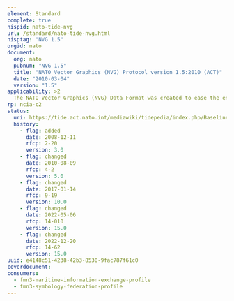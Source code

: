 ```yaml
---
element: Standard
complete: true
nispid: nato-tide-nvg
url: /standard/nato-tide-nvg.html
nisptag: "NVG 1.5"
orgid: nato
document:
  org: nato
  pubnum: "NVG 1.5"
  title: "NATO Vector Graphics (NVG) Protocol version 1.5:2010 (ACT)"
  date: "2010-03-04"
  version: "1.5"
applicability: >2
  The NATO Vector Graphics (NVG) Data Format was created to ease the encoding and sharing of battle-space information between command and control systems with particular emphasis placed on military symbology. The data format is utilized in several NATO systems. Over the years a protocol evolved to support the discovery and acquisition of NVG data. The NATO Vector Graphics (NVG) Protocol is the formal specification of this protocol.
rp: ncia-c2
status:
  uri: https://tide.act.nato.int/mediawiki/tidepedia/index.php/Baseline_100074
  history: 
    - flag: added
      date: 2008-12-11
      rfcp: 2-20
      version: 3.0
    - flag: changed
      date: 2010-08-09
      rfcp: 4-2
      version: 5.0
    - flag: changed
      date: 2017-01-14
      rfcp: 9-19
      version: 10.0
    - flag: changed
      date: 2022-05-06
      rfcp: 14-010
      version: 15.0
    - flag: changed
      date: 2022-12-20
      rfcp: 14-62
      version: 15.0
uuid: e4148c51-4238-42b3-8530-9fac787f61c0
coverdocument:
consumers:
  - fmn3-maritime-information-exchange-profile
  - fmn3-symbology-federation-profile
---
```

